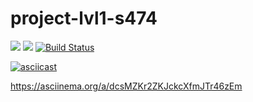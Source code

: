 # project-lvl1-s474
<a href="https://codeclimate.com/github/serikoff/project-lvl1-s474/maintainability"><img src="https://api.codeclimate.com/v1/badges/0844630e37ddc03449e7/maintainability" /></a>
<a href="https://codeclimate.com/github/serikoff/project-lvl1-s474/test_coverage"><img src="https://api.codeclimate.com/v1/badges/0844630e37ddc03449e7/test_coverage" /></a>
[![Build Status](https://travis-ci.org/serikoff/project-lvl1-s474.svg?branch=master)](https://travis-ci.org/serikoff/project-lvl1-s474)

[![asciicast](https://asciinema.org/a/42383.png)](https://asciinema.org/a/dcsMZKr2ZKJckcXfmJTr46zEm)




https://asciinema.org/a/dcsMZKr2ZKJckcXfmJTr46zEm